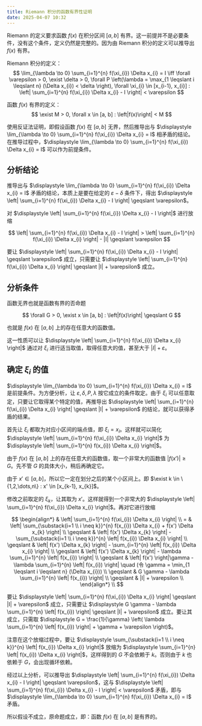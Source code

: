 ```yaml
---
title: Riemann 积分的函数有界性证明
date: 2025-04-07 10:32
---
```


Riemann 的定义要求函数 $f(x)$ 在积分区间 $[a, b]$ 有界。这一前提并不是必要条件，没有这个条件，定义仍然是完整的。因为由 Riemann 积分的定义可以推导出 $f(x)$ 有界。

Riemann 积分的定义：
$$
\lim_{\lambda \to 0} \sum_{i=1}^{n} f(\xi_{i}) \Delta x_{i} = I  \iff \forall \varepsilon > 0, \exist \delta > 0, \forall P \left(\lambda = \max_{1 \leqslant i \leqslant n} (\Delta x_{i}) < \delta \right), \forall \xi_{i} \in [x_{i-1}, x_{i}] : \left| \sum_{i=1}^{n} f(\xi_{i}) \Delta x_{i} - I \right| < \varepsilon
$$

函数 $f(x)$ 有界的定义：
$$
\exist M > 0, \forall x \in [a, b] : \left|f(x)\right| < M
$$

使用反证法证明，即假设函数 $f(x)$ 在 $[a, b]$ 无界，然后推导出与 $\displaystyle \lim_{\lambda \to 0} \sum_{i=1}^{n} f(\xi_{i}) \Delta x_{i} = I$ 相矛盾的结论。在推导过程中，$\displaystyle \lim_{\lambda \to 0} \sum_{i=1}^{n} f(\xi_{i}) \Delta x_{i} = I$ 可以作为前提条件。

## 分析结论

推导出与 $\displaystyle \lim_{\lambda \to 0} \sum_{i=1}^{n} f(\xi_{i}) \Delta x_{i} = I$ 矛盾的结论，本质上是要在给定的 $\varepsilon-\delta$ 条件下，得出 $\displaystyle \left| \sum_{i=1}^{n} f(\xi_{i}) \Delta x_{i} - I \right| \geqslant \varepsilon$。

对 $\displaystyle \left| \sum_{i=1}^{n} f(\xi_{i}) \Delta x_{i} - I \right|$ 进行放缩

$$
\left| \sum_{i=1}^{n} f(\xi_{i}) \Delta x_{i} - I \right| > \left| \sum_{i=1}^{n} f(\xi_{i}) \Delta x_{i} \right| - |I| \geqslant \varepsilon
$$

要让 $\displaystyle \left| \sum_{i=1}^{n} f(\xi_{i}) \Delta x_{i} - I \right| \geqslant \varepsilon$ 成立，只需要让 $\displaystyle \left| \sum_{i=1}^{n} f(\xi_{i}) \Delta x_{i} \right| \geqslant |I| + \varepsilon$ 成立。

## 分析条件

函数无界也就是函数有界的否命题

$$
\forall G > 0, \exist x \in [a, b] : \left|f(x)\right| \geqslant G
$$

也就是 $f(x)$ 在 $[a,b]$ 上的存在任意大的函数值。

这一性质可以让 $\displaystyle \left| \sum_{i=1}^{n} f(\xi_{i}) \Delta x_{i} \right|$ 通过对 $\xi_{i}$ 进行适当取值，取得任意大的值，甚至大于 $|I| + \varepsilon$。

## 确定 $\xi_{i}$ 的值

$\displaystyle \lim_{\lambda \to 0} \sum_{i=1}^{n} f(\xi_{i}) \Delta x_{i} = I$ 是前提条件。为方便分析，让 $\varepsilon, \delta, P, \lambda$ 按它成立的条件取定。由于 $\xi_{i}$ 可以任意取定，只要让它取得某个特定的值，再推导出 $\displaystyle \left| \sum_{i=1}^{n} f(\xi_{i}) \Delta x_{i} \right| \geqslant |I| + \varepsilon$ 的结论，就可以获得矛盾的结果。

首先让 $\xi_{i}$ 都取为对应小区间的端点值，即 $\xi_{i} = x_{i}$。这样就可以简化 $\displaystyle \left| \sum_{i=1}^{n} f(\xi_{i}) \Delta x_{i} \right|$ 为 $\displaystyle \left| \sum_{i=1}^{n} f(x_{i}) \Delta x_{i} \right|$。

由于 $f(x)$ 在 $[a,b]$ 上的存在任意大的函数值，取一个非常大的函数值 $|f(x')| \geqslant G$。先不管 $G$ 的具体大小，稍后再确定它。

由于 $x' \in [a,b]$，所以它一定在划分之后的某个小区间上。即 $\exist k \in \{1,2,\dots,n\} : x' \in [x_{k-1}, x_{k}]$。

修改之前取定的 $\xi_{k}$，让其取为 $x'$。这样就得到一个非常大的 $\displaystyle \left| \sum_{i=1}^{n} f(\xi_{i}) \Delta x_{i} \right|$。再对它进行放缩

$$
\begin{align*}
& \left| \sum_{i=1}^{n} f(\xi_{i}) \Delta x_{i} \right| \\
= & \left| \sum_{\substack{i=1 \\ i \neq k}}^{n} f(x_{i}) \Delta x_{i} + f(x') \Delta x_{k} \right| \\
\geqslant & \left| f(x') \Delta x_{k} \right| - \sum_{\substack{i=1 \\ i \neq k}}^{n} \left| f(x_{i}) \Delta x_{i} \right| \\
\geqslant & \left| f(x') \Delta x_{k} \right| - \sum_{i=1}^{n} \left| f(x_{i}) \Delta x_{i} \right| \\
\geqslant & \left| f(x') \Delta x_{k} \right| - \lambda \sum_{i=1}^{n} \left| f(x_{i}) \right| \\
\geqslant & \left| f(x') \right|\gamma - \lambda \sum_{i=1}^{n} \left| f(x_{i}) \right| \quad (令 \gamma = \min_{1 \leqslant i \leqslant n} (\Delta x_{i})) \\
\geqslant & G \gamma - \lambda \sum_{i=1}^{n} \left| f(x_{i}) \right| \\
\geqslant & |I| + \varepsilon \\
\end{align*} \\
$$

要让 $\displaystyle \left| \sum_{i=1}^{n} f(\xi_{i}) \Delta x_{i} \right| \geqslant |I| + \varepsilon$ 成立，只需要让 $\displaystyle G \gamma - \lambda \sum_{i=1}^{n} \left| f(x_{i}) \right| \geqslant |I| + \varepsilon$ 成立。要让其成立，只需取 $\displaystyle G = \frac{1}{\gamma} \left( \lambda \sum_{i=1}^{n} \left| f(x_{i}) \right| + \gamma + \varepsilon \right)$。

注意在这个放缩过程中，要让 $\displaystyle \sum_{\substack{i=1 \\ i \neq k}}^{n} \left| f(x_{i}) \Delta x_{i} \right|$ 放缩为 $\displaystyle \sum_{i=1}^{n} \left| f(x_{i}) \Delta x_{i} \right|$，这样得到的 $G$ 不会依赖于 $k$。否则由于 $k$ 也依赖于 $G$，会出现循环依赖。

经过以上分析，可以推导出 $\displaystyle \left| \sum_{i=1}^{n} f(\xi_{i}) \Delta x_{i} - I \right| \geqslant \varepsilon$，这与 $\displaystyle \left| \sum_{i=1}^{n} f(\xi_{i}) \Delta x_{i} - I \right| < \varepsilon$ 矛盾，即与 $\displaystyle \lim_{\lambda \to 0} \sum_{i=1}^{n} f(\xi_{i}) \Delta x_{i} = I$ 矛盾。

所以假设不成立，原命题成立，即：函数 $f(x)$ 在 $[a, b]$ 是有界的。


